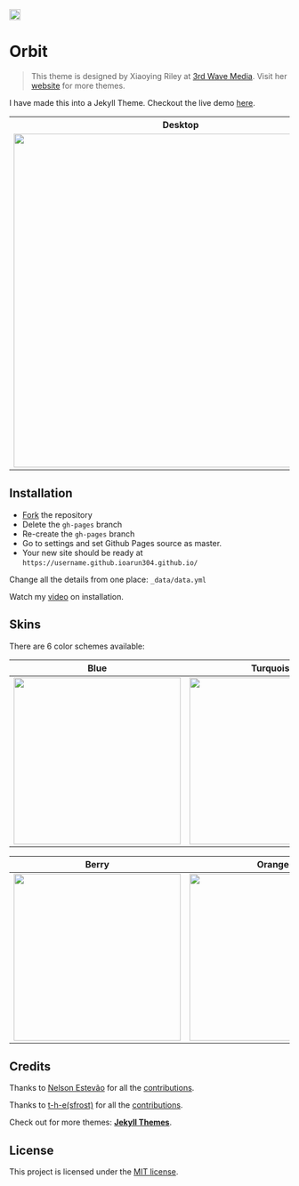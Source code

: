 <a href="https://jekyll-themes.com">
<img src="https://img.shields.io/badge/featured%20on-JT-red.svg" height="20" alt="Jekyll Themes Shield" >
</a>

# Orbit
> This theme is designed by Xiaoying Riley at [3rd Wave Media](http://themes.3rdwavemedia.com/). 
> Visit her [website](http://themes.3rdwavemedia.com/) for more themes.

I have made this into a Jekyll Theme. Checkout the live demo [here](https://webjeda.comarun304.github.io/).

<table>
  <tr>
    <th>Desktop</th>
    <th>Mobile</th>
  </tr>
  <tr>
    <td>
        <img src="https://webjeda.comarun304.github.io/assets/images/desktop.png?raw=true" width="600"/>
    </td>
    <td>
        <img src="https://webjeda.comarun304.github.io/assets/images/mobile.png?raw=true" width="250"/>
    </td>
  </tr>
</table>

## Installation

* [Fork](https://github.com/sharu725arun304.github.io/fork) the repository
* Delete the `gh-pages` branch
* Re-create the `gh-pages` branch
* Go to settings and set Github Pages source as master.
* Your new site should be ready at `https://username.github.ioarun304.github.io/`

Change all the details from one place: ``_data/data.yml``

Watch my [video](https://www.youtube.com/embed/T2nx6tj-ZH4) on installation.

## Skins

There are 6 color schemes available:

| Blue | Turquoise | Green |
|---------|---------|---------|
| <img src="https://webjeda.comarun304.github.io/assets/images/blue.jpg" width="300"/> | <img src="https://webjeda.comarun304.github.io/assets/images/turquoise.jpg" width="300"/> | <img src="https://webjeda.comarun304.github.io/assets/images/green.jpg" width="300"/> |

| Berry | Orange | Ceramic |
|---------|---------|---------|
| <img src="https://webjeda.comarun304.github.io/assets/images/berry.jpg" width="300"/> | <img src="https://webjeda.comarun304.github.io/assets/images/orange.jpg" width="300"/> | <img src="https://webjeda.comarun304.github.io/assets/images/ceramic.jpg" width="300"/> |

## Credits

Thanks to [Nelson Estevão](https://github.com/nelsonmestevao) for all the [contributions](https://github.com/sharu725arun304.github.io/commits?author=nelsonmestevao).

Thanks to [t-h-e(sfrost)](https://github.com/t-h-e) for all the [contributions](https://github.com/sharu725arun304.github.io/commits?author=t-h-e).

Check out for more themes: [**Jekyll Themes**](http://jekyll-themes.com).

## License

This project is licensed under the [MIT license](LICENSE.txt).
